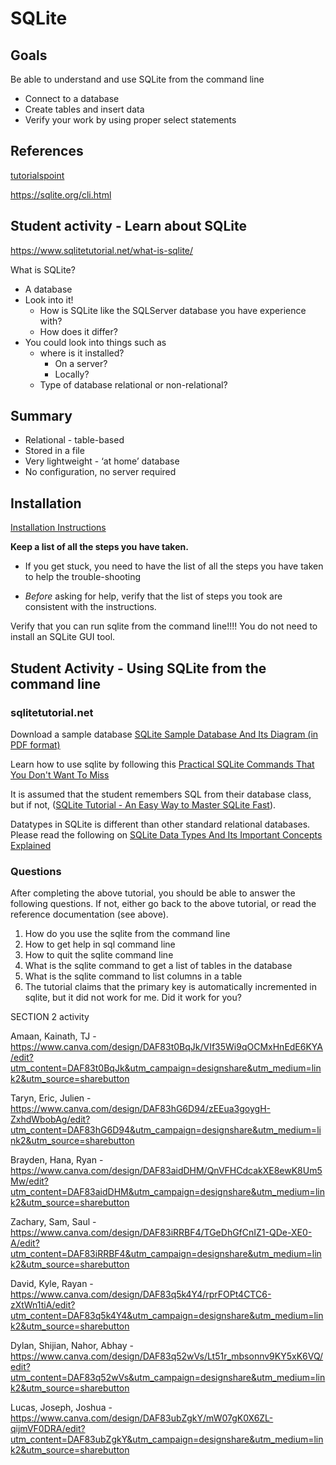 # SQLite

## Goals

Be able to understand and use SQLite from the command line

* Connect to a database
* Create tables and insert data
* Verify your work by using proper select statements

## References

[tutorialspoint](https://www.tutorialspoint.com/sqlite/index.htm)

https://sqlite.org/cli.html

## Student activity - Learn about SQLite

https://www.sqlitetutorial.net/what-is-sqlite/

What is SQLite?

* A database
* Look into it! 
  * How is SQLite like the SQLServer database you have experience with?
  * How does it differ?	
* You could look into things such as
  * where is it installed? 
    * On a server? 
    * Locally?
  * Type of database relational or non-relational?

## Summary

* Relational - table-based
* Stored in a file
* Very lightweight - ‘at home’ database
* No configuration, no server required

## Installation

[Installation Instructions](https://www.sqlitetutorial.net/download-install-sqlite/)

**Keep a list of all the steps you have taken.**

* If you get stuck, you need to have the list of all the steps you have taken to help the trouble-shooting

* *Before* asking for help, verify that the list of steps you took are consistent with the instructions.

Verify that you can run sqlite from the command line!!!! You do not need to install an SQLite GUI tool.

## Student Activity - Using SQLite from the command line

### sqlitetutorial.net

Download a sample database [SQLite Sample Database And Its Diagram (in PDF format)](https://www.sqlitetutorial.net/sqlite-sample-database/)

Learn how to use sqlite by following this [Practical SQLite Commands That You Don't Want To Miss](https://www.sqlitetutorial.net/sqlite-commands/)

It is assumed that the student remembers SQL from their database class, but if not, ([SQLite Tutorial - An Easy Way to Master SQLite Fast](https://www.sqlitetutorial.net/)).

Datatypes in SQLite is different than other standard relational databases.  Please read the following on [SQLite Data Types And Its Important Concepts Explained](https://www.sqlitetutorial.net/sqlite-data-types/)

### Questions

After completing the above tutorial, you should be able to answer the following questions.  If not, either go back to the above tutorial, or read the reference documentation (see above).

1. How do you use the sqlite from the command line
2. How to get help in sql command line
3. How to quit the sqlite command line
4. What is the sqlite command to get a list of tables in the database
5. What is the sqlite command to list columns in a table
6. The tutorial claims that the primary key is automatically incremented in sqlite, but it did not work for me. Did it work for you?


SECTION 2 activity

Amaan, Kainath, TJ - https://www.canva.com/design/DAF83t0BqJk/VIf35Wi9qOCMxHnEdE6KYA/edit?utm_content=DAF83t0BqJk&utm_campaign=designshare&utm_medium=link2&utm_source=sharebutton

Taryn, Eric, Julien - https://www.canva.com/design/DAF83hG6D94/zEEua3goygH-ZxhdWbobAg/edit?utm_content=DAF83hG6D94&utm_campaign=designshare&utm_medium=link2&utm_source=sharebutton

Brayden, Hana, Ryan - https://www.canva.com/design/DAF83aidDHM/QnVFHCdcakXE8ewK8Um5Mw/edit?utm_content=DAF83aidDHM&utm_campaign=designshare&utm_medium=link2&utm_source=sharebutton

Zachary, Sam, Saul - https://www.canva.com/design/DAF83iRRBF4/TGeDhGfCnIZ1-QDe-XE0-A/edit?utm_content=DAF83iRRBF4&utm_campaign=designshare&utm_medium=link2&utm_source=sharebutton

David, Kyle, Rayan - https://www.canva.com/design/DAF83q5k4Y4/rprFOPt4CTC6-zXtWn1tiA/edit?utm_content=DAF83q5k4Y4&utm_campaign=designshare&utm_medium=link2&utm_source=sharebutton

Dylan, Shijian, Nahor, Abhay - https://www.canva.com/design/DAF83q52wVs/Lt51r_mbsonnv9KY5xK6VQ/edit?utm_content=DAF83q52wVs&utm_campaign=designshare&utm_medium=link2&utm_source=sharebutton

Lucas, Joseph, Joshua - https://www.canva.com/design/DAF83ubZgkY/mW07gK0X6ZL-qijmVF0DRA/edit?utm_content=DAF83ubZgkY&utm_campaign=designshare&utm_medium=link2&utm_source=sharebutton




